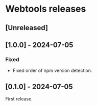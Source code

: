 # Webtools releases

## [Unreleased]

## [1.0.0] - 2024-07-05
### Fixed
- Fixed order of npm version detection.

## [0.1.0] - 2024-07-05

First release.
